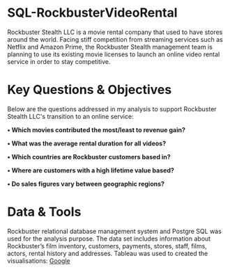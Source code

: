 <h1>SQL-RockbusterVideoRental</h1>

Rockbuster Stealth LLC is a movie rental company that used to have stores around the world. 
Facing stiff competition from streaming services such as Netflix and Amazon Prime, the 
Rockbuster Stealth management team is planning to use its existing movie licenses to launch an 
online video rental service in order to stay competitive.


<h1>Key Questions & Objectives</h1>

Below are the questions addressed in my analysis to support Rockbuster Stealth LLC's transition to an online service:

<b>• Which movies contributed the most/least to revenue gain? </b>

<b>• What was the average rental duration for all videos? </b>

<b>• Which countries are Rockbuster customers based in? </b>

<b>• Where are customers with a high lifetime value based? </b>

<b>• Do sales figures vary between geographic regions?</b>


<h1>Data & Tools</h1>

Rockbuster relational database management system and Postgre SQL was used for the analysis purpose. The data set includes information about Rockbuster’s film inventory, customers, payments, stores, staff, films, actors, rental history and addresses.
Tableau was used to created the visualisations: <a href="https://public.tableau.com/shared/GWP3NZXSG?:display_count=n&:origin=viz_share_link">Google</a>
